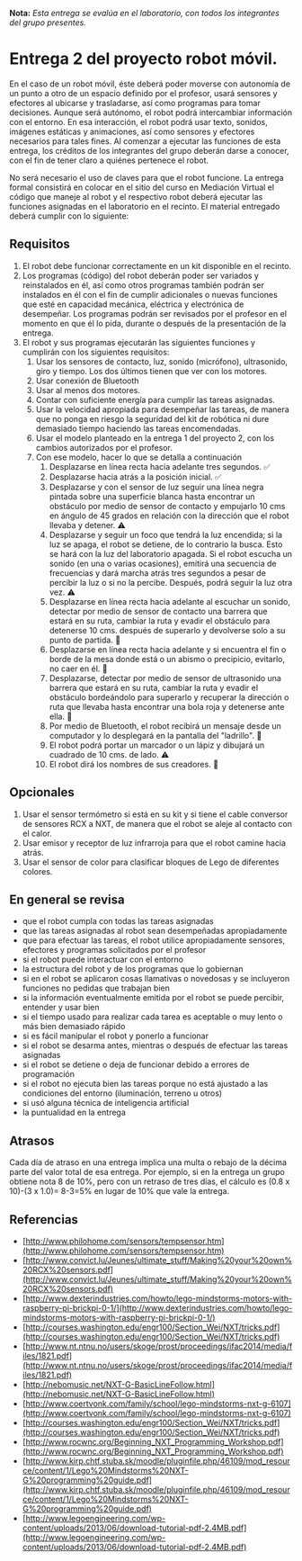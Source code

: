 **Nota:** _Esta entrega se evalúa en el laboratorio, con todos los integrantes del grupo presentes._

# Entrega 2 del proyecto robot móvil.

En el caso de un robot móvil, éste deberá poder moverse con autonomía de un punto a otro de un espacio definido por el profesor, usará sensores y efectores al ubicarse y trasladarse, así como programas para tomar decisiones.
Aunque será autónomo, el robot podrá intercambiar información con el entorno. En esa interacción, el robot podrá usar texto, sonidos, imágenes estáticas y animaciones, así como sensores y efectores necesarios para tales fines. Al comenzar a ejecutar las funciones de esta entrega, los créditos de los integrantes del grupo deberán darse a conocer, con el fin de tener claro a quiénes pertenece el robot.

No será necesario el uso de claves para que el robot funcione.
La entrega formal consistirá en colocar en el sitio del curso en Mediación Virtual  el código que maneje al robot y el respectivo robot deberá ejecutar las funciones asignadas en el laboratorio en el recinto.
El material entregado deberá cumplir con lo siguiente:

## Requisitos

 1. El robot debe funcionar correctamente en un kit  disponible en el recinto.
 2. Los programas (código) del robot deberán poder ser variados y reinstalados en él, así como otros programas también podrán ser instalados en él con el fin de cumplir adicionales o nuevas funciones que esté en capacidad mecánica, eléctrica y electrónica de desempeñar. Los programas podrán ser revisados por el profesor en el momento en que él lo pida, durante o después de la presentación de la entrega.
 3. El robot y sus programas ejecutarán las siguientes funciones y cumplirán con los siguientes requisitos:
	1. Usar los sensores de contacto, luz, sonido (micrófono), ultrasonido, giro y tiempo. Los dos últimos tienen que ver con los motores.
	2. Usar conexión de Bluetooth
	3. Usar al menos dos motores.
	4. Contar con suficiente energía para cumplir las tareas asignadas.
	5. Usar la velocidad apropiada para desempeñar las tareas, de manera que no ponga en riesgo la seguridad del kit de robótica ni dure demasiado tiempo haciendo las tareas encomendadas.
	6. Usar el modelo planteado en la entrega 1 del proyecto 2, con los cambios autorizados por el profesor.
	7. Con ese modelo, hacer lo que se detalla a continuación
		1. Desplazarse en línea recta hacia adelante tres segundos. :white_check_mark:
		2. Desplazarse hacia atrás a la posición inicial. :white_check_mark:
		3. Desplazarse y con el sensor de luz seguir  una línea negra pintada sobre una superficie blanca hasta encontrar un obstáculo por medio de sensor de contacto y empujarlo 10 cms en ángulo de 45 grados en relación con la dirección que el robot llevaba y detener. :warning:
		4. Desplazarse y seguir un foco que tendrá la luz encendida; si la luz se apaga, el robot se detiene, de lo contrario la busca. Esto se hará con la luz del laboratorio apagada. Si el robot escucha un sonido (en una o varias ocasiones), emitirá una secuencia de frecuencias y dará marcha atrás tres segundos a pesar de percibir la luz o si no la percibe. Después, podrá seguir la luz otra vez. :warning:
		5. Desplazarse en línea recta hacia adelante al escuchar un sonido, detectar por medio de sensor de contacto una barrera que estará en su ruta, cambiar la ruta y evadir el obstáculo para detenerse 10 cms. después de superarlo y devolverse solo a su punto de partida. :construction:
		6. Desplazarse en línea recta hacia adelante y si encuentra el fin o borde de la mesa donde está o un abismo o precipicio, evitarlo, no caer en él. :construction:
		7. Desplazarse, detectar por medio de sensor de ultrasonido una barrera que estará en su ruta, cambiar la ruta y evadir el obstáculo bordeándolo para  superarlo y recuperar la dirección o ruta que llevaba hasta encontrar una bola roja y detenerse ante ella. :construction:
		8. Por medio de Bluetooth, el robot recibirá un mensaje desde un computador y lo desplegará en la pantalla del "ladrillo". :construction:
		9. El robot podrá portar un marcador o un lápiz y dibujará un cuadrado de 10 cms. de lado. :warning:
		10. El robot dirá los nombres de sus creadores. :construction:

## Opcionales

1. Usar el sensor termómetro si está en su kit y si tiene el cable conversor de sensores RCX a NXT, de manera que el robot se aleje al contacto con el calor.
2. Usar emisor y receptor de luz infrarroja para que el robot camine hacia atrás.
3. Usar el sensor de color para clasificar bloques de Lego de diferentes colores.


## En general se revisa

- que el robot cumpla con todas las tareas asignadas
- que las tareas asignadas al robot sean desempeñadas apropiadamente
- que para efectuar las tareas, el robot utilice apropiadamente sensores, efectores y programas solicitados por el profesor
- si el robot puede interactuar con el entorno
- la estructura del robot y de los programas que lo gobiernan
- si en el robot se aplicaron cosas llamativas o novedosas y se incluyeron funciones no pedidas que trabajan bien
- si la información eventualmente emitida por el robot se puede percibir, entender y usar bien
- si el tiempo usado para realizar cada tarea es aceptable o muy lento o más bien demasiado rápido
- si es fácil manipular el robot y ponerlo a funcionar
- si el robot se desarma antes, mientras o después de efectuar las tareas asignadas
- si el robot se detiene o deja de funcionar debido a errores de programación
- si el robot no ejecuta bien las tareas porque no está ajustado a las condiciones del entorno (iluminación, terreno u otros)
- si usó  alguna técnica de inteligencia artificial
- la puntualidad en la entrega

## Atrasos

Cada día de atraso en una entrega implica una multa o rebajo de la décima parte del valor total de esa entrega. Por ejemplo, si en  la entrega un grupo obtiene nota  8  de  10%, pero con un retraso de tres días, el cálculo es (0.8 x 10)-(3 x 1.0)= 8-3=5% en lugar  de 10% que vale la entrega.


## Referencias

- [http://www.philohome.com/sensors/tempsensor.htm](http://www.philohome.com/sensors/tempsensor.htm)
- [http://www.convict.lu/Jeunes/ultimate_stuff/Making%20your%20own%20RCX%20sensors.pdf](http://www.convict.lu/Jeunes/ultimate_stuff/Making%20your%20own%20RCX%20sensors.pdf)
- [http://www.dexterindustries.com/howto/lego-mindstorms-motors-with-raspberry-pi-brickpi-0-1/](http://www.dexterindustries.com/howto/lego-mindstorms-motors-with-raspberry-pi-brickpi-0-1/)
- [http://courses.washington.edu/engr100/Section_Wei/NXT/tricks.pdf](http://courses.washington.edu/engr100/Section_Wei/NXT/tricks.pdf)
- [http://www.nt.ntnu.no/users/skoge/prost/proceedings/ifac2014/media/files/1821.pdf](http://www.nt.ntnu.no/users/skoge/prost/proceedings/ifac2014/media/files/1821.pdf)
- [http://nebomusic.net/NXT-G-BasicLineFollow.html](http://nebomusic.net/NXT-G-BasicLineFollow.html)
- [http://www.coertvonk.com/family/school/lego-mindstorms-nxt-g-6107](http://www.coertvonk.com/family/school/lego-mindstorms-nxt-g-6107)
- [http://courses.washington.edu/engr100/Section_Wei/NXT/tricks.pdf](http://courses.washington.edu/engr100/Section_Wei/NXT/tricks.pdf)
- [http://www.rocwnc.org/Beginning_NXT_Programming_Workshop.pdf](http://www.rocwnc.org/Beginning_NXT_Programming_Workshop.pdf)
- [http://www.kirp.chtf.stuba.sk/moodle/pluginfile.php/46109/mod_resource/content/1/Lego%20Mindstorms%20NXT-G%20programming%20guide.pdf](http://www.kirp.chtf.stuba.sk/moodle/pluginfile.php/46109/mod_resource/content/1/Lego%20Mindstorms%20NXT-G%20programming%20guide.pdf)
- [http://www.legoengineering.com/wp-content/uploads/2013/06/download-tutorial-pdf-2.4MB.pdf](http://www.legoengineering.com/wp-content/uploads/2013/06/download-tutorial-pdf-2.4MB.pdf)
